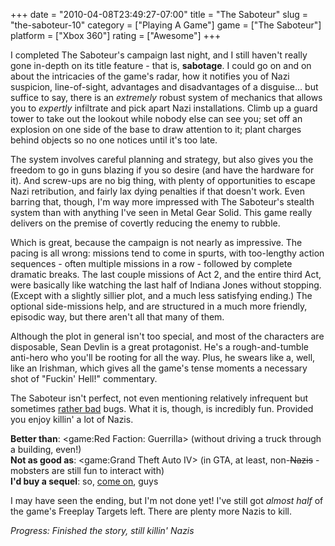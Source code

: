+++
date = "2010-04-08T23:49:27-07:00"
title = "The Saboteur"
slug = "the-saboteur-10"
category = ["Playing A Game"]
game = ["The Saboteur"]
platform = ["Xbox 360"]
rating = ["Awesome"]
+++

I completed The Saboteur's campaign last night, and I still haven't really gone in-depth on its title feature - that is, <b>sabotage</b>.  I could go on and on about the intricacies of the game's radar, how it notifies you of Nazi suspicion, line-of-sight, advantages and disadvantages of a disguise... but suffice to say, there is an <i>extremely</i> robust system of mechanics that allows you to <i>expertly</i> infiltrate and pick apart Nazi installations.  Climb up a guard tower to take out the lookout while nobody else can see you; set off an explosion on one side of the base to draw attention to it; plant charges behind objects so no one notices until it's too late.

The system involves careful planning and strategy, but also gives you the freedom to go in guns blazing if you so desire (and have the hardware for it).  And screw-ups are no big thing, with plenty of opportunities to escape Nazi retribution, and fairly lax dying penalties if that doesn't work.  Even barring that, though, I'm way more impressed with The Saboteur's stealth system than with anything I've seen in Metal Gear Solid.  This game really delivers on the premise of covertly reducing the enemy to rubble.

Which is great, because the campaign is not nearly as impressive.  The pacing is all wrong: missions tend to come in spurts, with too-lengthy action sequences - often multiple missions in a row - followed by complete dramatic breaks.  The last couple missions of Act 2, and the entire third Act, were basically like watching the last half of Indiana Jones without stopping.  (Except with a slightly sillier plot, and a much less satisfying ending.)  The optional side-missions help, and are structured in a much more friendly, episodic way, but there aren't all that many of them.

Although the plot in general isn't too special, and most of the characters are disposable, Sean Devlin is a great protagonist.  He's a rough-and-tumble anti-hero who you'll be rooting for all the way.  Plus, he swears like a, well, like an Irishman, which gives all the game's tense moments a necessary shot of "Fuckin' Hell!" commentary.

The Saboteur isn't perfect, not even mentioning relatively infrequent but sometimes <a href="http://www.cheathappens.com/show_board2.asp?headID=91576&titleID=15198">rather bad</a> bugs.  What it is, though, is incredibly fun.  Provided you enjoy killin' a lot of Nazis.

<b>Better than</b>: <game:Red Faction: Guerrilla> (without driving a truck through a building, even!)  
<b>Not as good as</b>: <game:Grand Theft Auto IV> (in GTA, at least, non-<s>Nazis</s> -mobsters are still fun to interact with)  
<b>I'd buy a sequel</b>: so, <a href="http://www.destructoid.com/ea-saboteur-sequel-could-happen-if-first-one-sells-157116.phtml">come on</a>, guys

I may have seen the ending, but I'm not done yet!  I've still got <i>almost half</i> of the game's Freeplay Targets left.  There are plenty more Nazis to kill.

<i>Progress: Finished the story, still killin' Nazis</i>